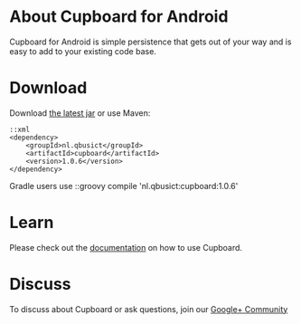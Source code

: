 # About Cupboard for Android

Cupboard for Android is simple persistence that gets out of your way and is easy to add to your existing code base.

# Download

Download [the latest jar][1] or use Maven:

    ::xml
    <dependency>
        <groupId>nl.qbusict</groupId>
        <artifactId>cupboard</artifactId>
        <version>1.0.6</version>
    </dependency>

Gradle users use
    ::groovy
    compile 'nl.qbusict:cupboard:1.0.6'

# Learn

Please check out the [documentation][2] on how to use Cupboard.

# Discuss

To discuss about Cupboard or ask questions, join our [Google+ Community][3]

[1]: http://repository.sonatype.org/service/local/artifact/maven/redirect?r=central-proxy&g=nl.qbusict&a=cupboard&v=LATEST
[2]: https://bitbucket.org/qbusict/cupboard/wiki/Home
[3]: https://plus.google.com/communities/102678039256081927502